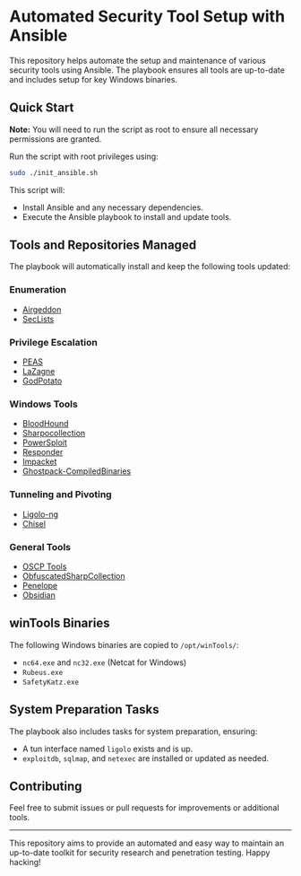# Automated Security Tool Setup with Ansible

This repository helps automate the setup and maintenance of various security tools using Ansible. The playbook ensures all tools are up-to-date and includes setup for key Windows binaries.

## Quick Start

**Note:** You will need to run the script as root to ensure all necessary permissions are granted.

Run the script with root privileges using:
```bash
sudo ./init_ansible.sh
```

This script will:
- Install Ansible and any necessary dependencies.
- Execute the Ansible playbook to install and update tools.

## Tools and Repositories Managed

The playbook will automatically install and keep the following tools updated:

### Enumeration
- [Airgeddon](https://github.com/v1s1t0r1sh3r3/airgeddon)
- [SecLists](https://github.com/danielmiessler/SecLists)

### Privilege Escalation
- [PEAS](https://github.com/peass-ng/PEASS-ng)
- [LaZagne](https://github.com/AlessandroZ/LaZagne)
- [GodPotato](https://github.com/BeichenDream/GodPotato)

### Windows Tools
- [BloodHound](https://github.com/BloodHoundAD/BloodHound)
- [Sharpocollection](https://github.com/Flangvik/SharpCollection)
- [PowerSploit](https://github.com/PowerShellMafia/PowerSploit)
- [Responder](https://github.com/lgandx/Responder)
- [Impacket](https://github.com/SecureAuthCorp/impacket)
- [Ghostpack-CompiledBinaries](https://github.com/r3motecontrol/Ghostpack-CompiledBinaries)

### Tunneling and Pivoting
- [Ligolo-ng](https://github.com/nicocha30/ligolo-ng)
- [Chisel](https://github.com/jpillora/chisel)

### General Tools
- [OSCP Tools](https://github.com/0xsyr0/oscp)
- [ObfuscatedSharpCollection](https://github.com/Flangvik/ObfuscatedCollection)
- [Penelope](https://github.com/brightio/penelope)
- [Obsidian](https://github.com/obsidianmd/obsidian-releases)

## winTools Binaries
The following Windows binaries are copied to `/opt/winTools/`:
- `nc64.exe` and `nc32.exe` (Netcat for Windows)
- `Rubeus.exe`
- `SafetyKatz.exe`

## System Preparation Tasks
The playbook also includes tasks for system preparation, ensuring:
- A tun interface named `ligolo` exists and is up.
- `exploitdb`, `sqlmap`, and `netexec` are installed or updated as needed.

## Contributing

Feel free to submit issues or pull requests for improvements or additional tools.

---

This repository aims to provide an automated and easy way to maintain an up-to-date toolkit for security research and penetration testing. Happy hacking!

